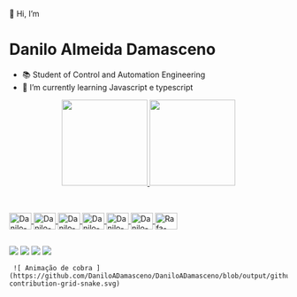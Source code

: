  👋 Hi, I’m <h1>Danilo Almeida Damasceno</h1>


- 📚 Student of Control and Automation Engineering
- 🌱 I’m currently learning Javascript e typescript

 <div align="center">
  <a href="https://github.com/DaniloADamasceno">  
   <img height="155em" src="https://github-readme-stats.vercel.app/api?username=DaniloADamasceno&show_icons=true&theme=dracula&include_all_commits=true&count_private=true"/> 
<!-- Versão Compacta   <img height="155em" src="https://github-readme-stats.vercel.app/api/top-langs/?username=DaniloADamasceno&layout=compact&langs_count=7&theme=dracula"/>-->
   
   <img height="155em" src="https://github-readme-stats.vercel.app/api/top-langs/?username=DaniloADamasceno&langs_count=8&https://github.com/anuraghazra/github-readme-stats&theme=dracula"/>
   
##
   
   
</div>
  
<div style="display: inline_block"><br>
  <img align="center" alt="Danilo-C" height="30" width="40" src="https://cdn.jsdelivr.net/gh/devicons/devicon/icons/c/c-original.svg" />
  <img align="center" alt="Danilo-C++" height="30" width="40" src="https://cdn.jsdelivr.net/gh/devicons/devicon/icons/cplusplus/cplusplus-original.svg" />
  <img align="center" alt="Danilo-Arduino" height="30" width="40" src="https://cdn.jsdelivr.net/gh/devicons/devicon/icons/arduino/arduino-original-wordmark.svg" />
  <img align="center" alt="Danilo-HTML" height="30" width="40" src="https://cdn.jsdelivr.net/gh/devicons/devicon/icons/html5/html5-original.svg" />
  <img align="center" alt="Danilo-CSS" height="30" width="40" src="https://cdn.jsdelivr.net/gh/devicons/devicon/icons/css3/css3-original-wordmark.svg" />
  <img align="center" alt="Danilo-JavaScript" height="30" width="40" src="https://cdn.jsdelivr.net/gh/devicons/devicon/icons/javascript/javascript-original.svg" />
  <img align="center" alt="Rafa-TypeScript" height="30" width="40" src="https://cdn.jsdelivr.net/gh/devicons/devicon/icons/typescript/typescript-original.svg" />
<!--  <img align="right" alt="Rafa-pic" height="150" style="border-radius:50px;" src="https://picrew.me/image_maker/94097/complete?cd=2IKSPYaahx"> -->
</div>
  
  ## 
<div>
 
</div>
 
 <div>
 <a href="https://www.instagram.com/damasceno.ddanilo/" target="_blank">                                               <img src="https://img.shields.io/badge/-Instagram-%23E4405F?style=for-the- badge&logo=instagram&logoColor=white" target="_blank"></a>
 <a href = "https://mail.google.com/mail/u/0/?tab=rm&ogbl#inbox">                                                      <img src="https://img.shields.io/badge/-Gmail-FF0000?style=flat-square&labelColor=FF0000&logo=gmail&logoColor=white&link=mailto:<SEUEMAIL>" /></a>
 <a href="https://github.com/DaniloADamasceno" alt="github" target="_blank">                                           <img src="https://img.shields.io/badge/GitHub-000000?&style=flat-square&logo=GitHub&logoColor=white"></a>
 <a href="https://api.whatsapp.com/send/?phone=61991275341&text&app_absent=0" alt="WhatsApp" target="_blank">          <img src="https://img.shields.io/badge/-WhatsApp-25d366?style=flat-square&labelColor=25d366&logo=whatsapp&logoColor=white&link=https://wa.me/<SEUNUMERO>"/>  </a> 
  
  
     ![ Animação de cobra ](https://github.com/DaniloADamasceno/DaniloADamasceno/blob/output/github-contribution-grid-snake.svg)
  
  <!-- 
  ![ Animação de cobra ](https://github.com/rafaballerini/rafaballerini/blob/output/github-contribution-grid-snake.svg)
  
 -->
  </div>
